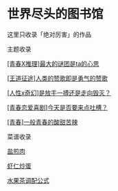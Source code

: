 # 世界尽头的图书馆

这里只收录「绝对厉害」的作品

主题收录

[[青春X推理]最大的谜团是ta的心思]([青春X推理]最大的谜团是ta的心思.md)

[[王道征途]人类的赞歌即是勇气的赞歌]([王道征途]人类的赞歌即是勇气的赞歌.md)

[[人性x奇幻]是放手一搏还是走向毁灭？]([人性x奇幻]是放手一搏还是走向毁灭？.md)

[[青春恋爱喜剧]今天是否要来点吐槽？]([青春恋爱喜剧]今天是否要来点吐槽？.md)

[[青春]一般青春的酸甜苦辣]([青春]一般青春的酸甜苦辣.md)

菜谱收录

[盐煎肉](./recipes/盐煎肉.md)

[虾仁炒蛋](./recipes/鸡蛋炒虾仁.md)

[水果茶调配公式](./recipes/drinkers/水果茶公式.md)

